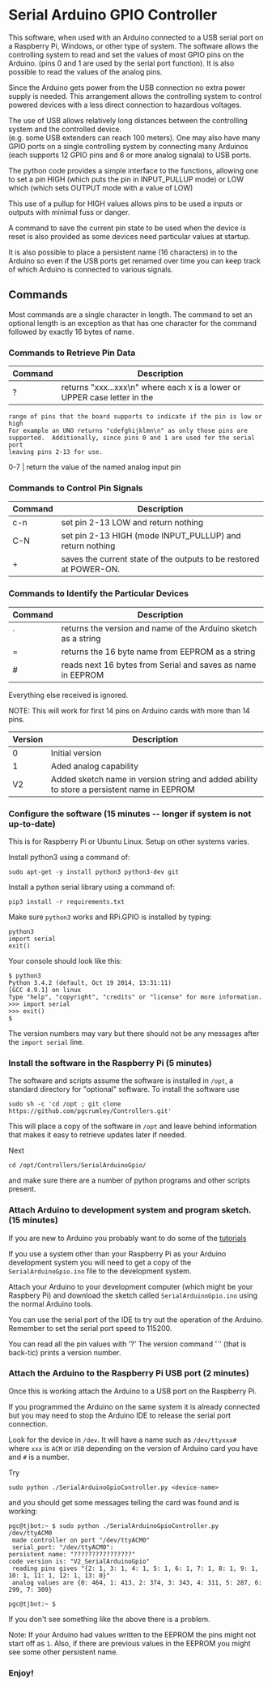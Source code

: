 # Serial Arduino GPIO Controller

This software, when used with an Arduino connected to a USB serial port
on a Raspberry Pi, Windows, or other type of system.  The software allows
the controlling system to read and set the values of
most GPIO pins on the Arduino.  (pins 0 and 1 are used by the serial 
port function).  It is also possible to read the values of the analog pins.

Since the Arduino gets power from the USB connection no
extra power supply is needed.  This arrangement allows the controlling
system to 
control powered devices with a less direct connection to hazardous voltages.

The use of USB allows relatively long distances
between the controlling system and the controlled device.  
(e.g. some USB extenders can 
reach 100 meters).  One may also have many GPIO ports on a single 
controlling system
by connecting many Arduinos (each supports 12 GPIO pins and 6 or more
analog signala) to USB ports.

The python code provides a simple interface to the functions, allowing one
to set a pin HIGH (which puts the pin in INPUT_PULLUP mode) or
LOW which (which sets OUTPUT mode with a value of LOW)

This use of a pullup for HIGH values allows pins to be used a inputs 
or outputs with minimal fuss or danger.

A command to save the current pin state to be used when the device is
reset is also provided as some devices need particular values at startup.

It is also possible to place a persistent name (16 characters) in to the 
Arduino so even if the USB ports get renamed over time you can keep track
of which Arduino is connected to various signals.
## Commands

Most commands are a single character in length.  The command to set an 
optional length is an exception as that has one character for the command 
followed by exactly 16 bytes of name.

### Commands to Retrieve Pin Data

Command | Description
------- | -----------
? | returns "xxx...xxx\n" where each x is a lower or UPPER case letter in the
    range of pins that the board supports to indicate if the pin is low or high
    For example an UNO returns "cdefghijklmn\n" as only those pins are
    supported.  Additionally, since pins 0 and 1 are used for the serial port
    leaving pins 2-13 for use.
0-7 | return the value of the named analog input pin

### Commands to Control Pin Signals

Command | Description
------- | -----------
c-n | set pin 2-13 LOW and return nothing
C-N | set pin 2-13 HIGH (mode INPUT_PULLUP) and return nothing
\+ | saves the current state of the outputs to be restored at POWER-ON.


### Commands to Identify the Particular Devices

Command | Description
------- | -----------
` | returns the version and name of the Arduino sketch as a string
= | returns the 16 byte name from EEPROM as a string
\# | reads next 16 bytes from Serial and saves as name in EEPROM

Everything else received is ignored.

NOTE: This will work for first 14 pins on Arduino cards with more than 14 pins.

Version | Description
------- | -----------
0 | Initial version
1 | Aded analog capability
V2 | Added sketch name in version string and added ability to store a persistent name in EEPROM


### Configure the software (15 minutes -- longer if system is not up-to-date)

This is for Raspberry Pi or Ubuntu Linux.  Setup on other systems varies.

Install python3 using a command of:

    sudo apt-get -y install python3 python3-dev git
    
Install a python serial library using a command of:

    pip3 install -r requirements.txt

Make sure `python3` works and RPi.GPIO is installed by typing:

    python3
    import serial
    exit()

Your console should look like this:

    $ python3
    Python 3.4.2 (default, Oct 19 2014, 13:31:11)
    [GCC 4.9.1] on linux
    Type "help", "copyright", "credits" or "license" for more information.
    >>> import serial
    >>> exit()
    $

The version numbers may vary but there should not be any messages after the
`import serial` line.    

### Install the software in the Raspberry Pi (5 minutes)

The software and scripts assume the software is installed in `/opt`, a
standard directory for "optional" software.  To install the software use

    sudo sh -c 'cd /opt ; git clone https://github.com/pgcrumley/Controllers.git'

This will place a copy of the software in `/opt` and leave behind
information that makes it easy to retrieve updates later if needed.

Next 

    cd /opt/Controllers/SerialArduinoGpio/
    
and make sure there are a number of python programs and other scripts present.

### Attach Arduino to development system and program sketch. (15 minutes)

If you are new to Arduino you probably want to do some of the
[tutorials](https://www.arduino.cc/en/Tutorial/HomePage)

If you use a system other than your Raspberry Pi as your Arduino development
system you will need to get a copy of the `SerialArduinoGpio.ino` file
to the development system.  

Attach your Arduino to your development computer (which might be your 
Raspbery Pi) and download the sketch called `SerialArduinoGpio.ino`
using the normal Arduino tools.  

You can use the serial port of the IDE to try out the operation of the 
Arduino.  Remember to set the serial port speed to 115200.

You can read all the pin values with '?'  The version command '`' (that 
is back-tic) prints a version number.

### Attach the Arduino to the Raspberry Pi USB port (2 minutes)

Once this is working attach the Arduino to a USB port on the Raspberry Pi.

If you programmed the Arduino on the same system it is already connected but
you may need to stop the Arduino IDE to release the serial port connection.

Look for the device in `/dev`.  It will have a name such as 
`/dev/ttyxxx#  ` where `xxx` is `ACM` or `USB` depending on the 
version of Arduino card you have and `#` is a number.

Try

    sudo python ./SerialArduinoGpioController.py <device-name>
    
and you should get some messages telling the card was found and is working:

    pgc@tjbot:~ $ sudo python ./SerialArduinoGpioController.py /dev/ttyACM0
	 made controller on port "/dev/ttyACM0"
	 serial_port: "/dev/ttyACM0":
    persistent name: "????????????????"
    code version is: "V2_SerialArduinoGpio"
	 reading pins gives "{2: 1, 3: 1, 4: 1, 5: 1, 6: 1, 7: 1, 8: 1, 9: 1, 10: 1, 11: 1, 12: 1, 13: 0}"
	 analog values are {0: 464, 1: 413, 2: 374, 3: 343, 4: 311, 5: 287, 6: 299, 7: 309}

    pgc@tjbot:~ $

If you don't see something like the above there is a problem.

Note:  If your Arduino had values written to the EEPROM the pins might not
start off as `1`.  Also, if there are previous values in the EEPROM you 
might see some other persistent name.
 
 
### Enjoy! 






